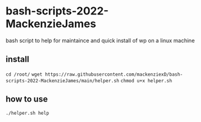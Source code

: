 # bash-scripts-2022-MackenzieJames
bash script to help for maintaince and quick install of wp on a linux machine

## install
`cd /root/`
`wget https://raw.githubusercontent.com/mackenziexD/bash-scripts-2022-MackenzieJames/main/helper.sh`
`chmod u+x helper.sh`

## how to use
`./helper.sh help`
